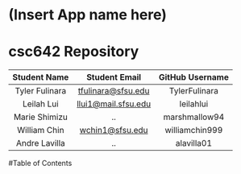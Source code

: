 # (Insert App name here)

# csc642 Repository

| Student Name | Student Email          | GitHub Username  |
|    :---:     |     :---:              |     :---:        |
| Tyler Fulinara     | tfulinara@sfsu.edu | TylerFulinara      |
| Leilah Lui       | llui1@mail.sfsu.edu       | leilahlui     |
| Marie Shimizu          | ..     | marshmallow94    |
| William Chin    | wchin1@sfsu.edu       | williamchin999       |
| Andre Lavilla     | ..        | alavilla01          |

#Table of Contents
